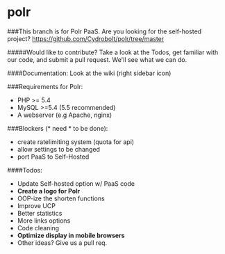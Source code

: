 polr
====

###This branch is for Polr PaaS. Are you looking for the self-hosted project? https://github.com/Cydrobolt/polr/tree/master

#####Would like to contribute? Take a look at the Todos, get familiar with our code, and submit a pull request. We'll see what we can do.

####Documentation: Look at the wiki (right sidebar icon)

###Requirements for Polr:

 - PHP >= 5.4
 - MySQL >=5.4 (5.5 recommended)
 - A webserver (e.g Apache, nginx)

###Blockers (* need * to be done):

- create ratelimiting system (quota for api)
- allow settings to be changed
- port PaaS to Self-Hosted

####Todos:

- Update Self-hosted option w/ PaaS code
- **Create a logo for Polr**
- OOP-ize the shorten functions
- Improve UCP
- Better statistics
- More links options
- Code cleaning
- **Optimize display in mobile browsers**
- Other ideas? Give us a pull req.
